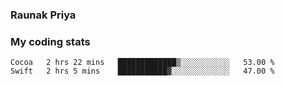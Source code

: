 ### Raunak Priya

### My coding stats

<!--START_SECTION:waka-->
```text
Cocoa   2 hrs 22 mins   █████████████▒░░░░░░░░░░░   53.00 % 
Swift   2 hrs 5 mins    ███████████▓░░░░░░░░░░░░░   47.00 % 
```
<!--END_SECTION:waka-->
